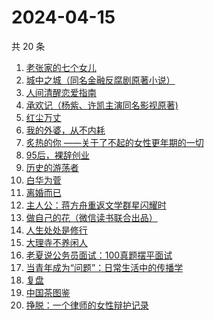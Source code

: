 # 2024-04-15

共 20 条

<!-- BEGIN WEREAD -->
<!-- 最后更新时间 2024-04-15 04:51:16 +0800 -->
1. [老张家的七个女儿](https://weread.qq.com/web/bookDetail/12332100813ab8b6cg0155cf)
1. [城中之城（同名金融反腐剧原著小说）](https://weread.qq.com/web/bookDetail/0fc32ea0813ab6c13g012065)
1. [人间清醒恋爱指南](https://weread.qq.com/web/bookDetail/15332d10813ab8a39g01765d)
1. [承欢记（杨紫、许凯主演同名影视原著)](https://weread.qq.com/web/bookDetail/8b932de0813ab8b8dg015172)
1. [红尘万丈](https://weread.qq.com/web/bookDetail/b3732fb0813ab8b8ag013c5d)
1. [我的外婆，从不内耗](https://weread.qq.com/web/bookDetail/1b732f30813ab8b37g0121a2)
1. [炙热的你 ——关于了不起的女性更年期的一切](https://weread.qq.com/web/bookDetail/f5432f40813ab7c54g01906d)
1. [95后，裸辞创业](https://weread.qq.com/web/bookDetail/d0932f60813ab8b12g015d61)
1. [历史的游荡者](https://weread.qq.com/web/bookDetail/26b32b30813ab8b6eg01227d)
1. [白华为菅](https://weread.qq.com/web/bookDetail/35232bf0725be585352f412)
1. [离婚而已](https://weread.qq.com/web/bookDetail/c22325b0813ab8b32g014a88)
1. [主人公：蒋方舟重返文学群星闪耀时](https://weread.qq.com/web/bookDetail/a9a32fd0813ab8b3cg0198aa)
1. [做自己的花（微信读书联合出品）](https://weread.qq.com/web/bookDetail/6d532fa0813ab8562g019bca)
1. [人生处处是修行](https://weread.qq.com/web/bookDetail/00932850720799b2009c8cc)
1. [大理寺不养闲人](https://weread.qq.com/web/bookDetail/e9432d60813ab8b39g010085)
1. [老夏说公务员面试：100真题摆平面试](https://weread.qq.com/web/bookDetail/e5832a40813ab7181g011041)
1. [当青年成为“问题”：日常生活中的传播学](https://weread.qq.com/web/bookDetail/bd032c40813ab8b4fg0118b0)
1. [复盘](https://weread.qq.com/web/bookDetail/7cf32340724c43627cf2a01)
1. [中国茶图鉴](https://weread.qq.com/web/bookDetail/b2a327d0727ccd5fb2a8e20)
1. [挣脱：一个律师的女性辩护记录](https://weread.qq.com/web/bookDetail/7a532e50813ab7fedg010cfc)
<!-- END WEREAD -->